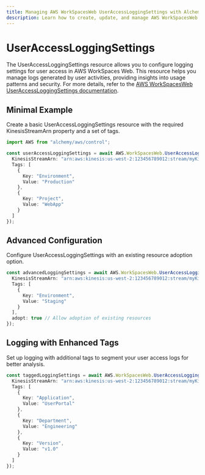 ```yaml
---
title: Managing AWS WorkSpacesWeb UserAccessLoggingSettings with Alchemy
description: Learn how to create, update, and manage AWS WorkSpacesWeb UserAccessLoggingSettings using Alchemy Cloud Control.
---
```


# UserAccessLoggingSettings

The UserAccessLoggingSettings resource allows you to configure logging settings for user access in AWS WorkSpaces Web. This resource helps you manage logs generated by user activities, providing insights into usage patterns and security. For more details, refer to the [AWS WorkSpacesWeb UserAccessLoggingSettings documentation](https://docs.aws.amazon.com/workspacesweb/latest/userguide/).

## Minimal Example

Create a basic UserAccessLoggingSettings resource with the required KinesisStreamArn property and a set of tags.

```ts
import AWS from "alchemy/aws/control";

const userAccessLoggingSettings = await AWS.WorkSpacesWeb.UserAccessLoggingSettings("basicLoggingSettings", {
  KinesisStreamArn: "arn:aws:kinesis:us-west-2:123456789012:stream/myKinesisStream",
  Tags: [
    {
      Key: "Environment",
      Value: "Production"
    },
    {
      Key: "Project",
      Value: "WebApp"
    }
  ]
});
```

## Advanced Configuration

Configure UserAccessLoggingSettings with an existing resource adoption option.

```ts
const advancedLoggingSettings = await AWS.WorkSpacesWeb.UserAccessLoggingSettings("advancedLoggingSettings", {
  KinesisStreamArn: "arn:aws:kinesis:us-west-2:123456789012:stream/myKinesisStream",
  Tags: [
    {
      Key: "Environment",
      Value: "Staging"
    }
  ],
  adopt: true // Allow adoption of existing resources
});
```

## Logging with Enhanced Tags

Set up logging with additional tags to segment your user access logs for better analysis.

```ts
const taggedLoggingSettings = await AWS.WorkSpacesWeb.UserAccessLoggingSettings("taggedLoggingSettings", {
  KinesisStreamArn: "arn:aws:kinesis:us-west-2:123456789012:stream/myKinesisStream",
  Tags: [
    {
      Key: "Application",
      Value: "UserPortal"
    },
    {
      Key: "Department",
      Value: "Engineering"
    },
    {
      Key: "Version",
      Value: "v1.0"
    }
  ]
});
```
